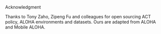 Acknowledgment

Thanks to Tony Zaho, Zipeng Fu and colleagues for open sourcing ACT policy, ALOHA environments and datasets. Ours are adapted from ALOHA and Mobile ALOHA.
